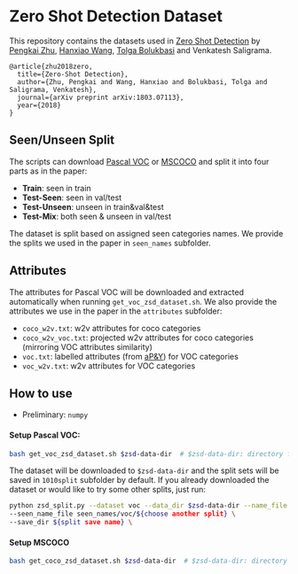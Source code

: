 # Zero Shot Detection Dataset
This repository contains the datasets used in [Zero Shot Detection](https://arxiv.org/pdf/1803.07113.pdf) by
[Pengkai Zhu](https://github.com/pengkaizhu), [Hanxiao Wang](https://github.com/STARrapier), [Tolga Bolukbasi](https://github.com/tolga-b) and Venkatesh Saligrama.
```
@article{zhu2018zero,
  title={Zero-Shot Detection},
  author={Zhu, Pengkai and Wang, Hanxiao and Bolukbasi, Tolga and Saligrama, Venkatesh},
  journal={arXiv preprint arXiv:1803.07113},
  year={2018}
}
```


## Seen/Unseen Split

The scripts can download [Pascal VOC](http://host.robots.ox.ac.uk/pascal/VOC/) or [MSCOCO](http://cocodataset.org/#home)
and split it into four parts as in the paper:
- **Train**: seen in train
- **Test-Seen**: seen in val/test
- **Test-Unseen**: unseen in train&val&test
- **Test-Mix**: both seen & unseen in val/test

The dataset is split based on assigned seen categories names. We provide
the splits we used in the paper in `seen_names` subfolder.

## Attributes

The attributes for Pascal VOC will be downloaded and extracted automatically
when running `get_voc_zsd_dataset.sh`. We also provide the attributes we use
in the paper in the `attributes` subfolder:
- `coco_w2v.txt`: w2v attributes for coco categories
- `coco_w2v_voc.txt`: projected w2v attributes for coco categories (mirroring VOC attributes similarity)
- `voc.txt`: labelled attributes (from [aP&Y](http://vision.cs.uiuc.edu/attributes/)) for VOC categories
- `voc_w2v.txt`: w2v attributes for VOC categories

## How to use
- Preliminary: `numpy`
#### Setup Pascal VOC:
```bash
bash get_voc_zsd_dataset.sh $zsd-data-dir  # $zsd-data-dir: directory for saving pascal ZSD dataset
```
The dataset will be downloaded to `$zsd-data-dir` and the split sets will be saved
in `1010split` subfolder by default. If you already downloaded the dataset or would like
to try some other splits, just run:
```bash
python zsd_split.py --dataset voc --data_dir $zsd-data-dir --name_file voc.names \
--seen_name_file seen_names/voc/${choose another split} \
--save_dir ${split save name} \
```

#### Setup MSCOCO
```bash
bash get_coco_zsd_dataset.sh $zsd-data-dir  # $zsd-data-dir: directory for saving coco ZSD dataset
```

